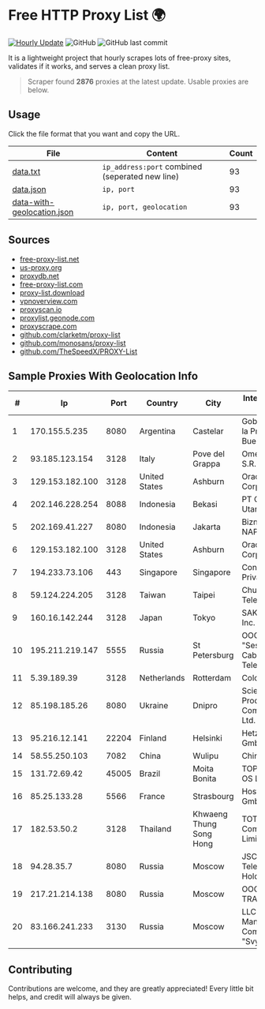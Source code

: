
# Free HTTP Proxy List 🌍

[![Hourly Update](https://github.com/mertguvencli/http-proxy-list/actions/workflows/main.yml/badge.svg?branch=main)](https://github.com/mertguvencli/http-proxy-list/actions/workflows/main.yml)
![GitHub](https://img.shields.io/github/license/mertguvencli/http-proxy-list)
![GitHub last commit](https://img.shields.io/github/last-commit/mertguvencli/http-proxy-list)

It is a lightweight project that hourly scrapes lots of free-proxy sites, validates if it works, and serves a clean proxy list.


> Scraper found **2876** proxies at the latest update. Usable proxies are below.

## Usage

Click the file format that you want and copy the URL.


|File|Content|Count|
|----|-------|-----|
|[data.txt](https://raw.githubusercontent.com/mertguvencli/http-proxy-list/main/proxy-list/data.txt)|`ip_address:port` combined (seperated new line)|93|
|[data.json](https://raw.githubusercontent.com/mertguvencli/http-proxy-list/main/proxy-list/data.json)|`ip, port`|93|
|[data-with-geolocation.json](https://raw.githubusercontent.com/mertguvencli/http-proxy-list/main/proxy-list/data-with-geolocation.json)|`ip, port, geolocation`|93|

## Sources

* [free-proxy-list.net](https://free-proxy-list.net)
* [us-proxy.org](https://www.us-proxy.org)
* [proxydb.net](http://proxydb.net)
* [free-proxy-list.com](https://free-proxy-list.com/?page=&port=&type%5B%5D=http&type%5B%5D=https&up_time=0&search=Search)
* [proxy-list.download](https://www.proxy-list.download/HTTP)
* [vpnoverview.com](https://vpnoverview.com/privacy/anonymous-browsing/free-proxy-servers)
* [proxyscan.io](https://www.proxyscan.io)
* [proxylist.geonode.com](https://proxylist.geonode.com/api/proxy-list?limit=300&page=1&sort_by=lastChecked&sort_type=desc&protocols=http,https)
* [proxyscrape.com](https://api.proxyscrape.com/v2/?request=displayproxies&protocol=http&timeout=10000&country=all&ssl=all&anonymity=all)
* [github.com/clarketm/proxy-list](https://raw.githubusercontent.com/clarketm/proxy-list/master/proxy-list-raw.txt)
* [github.com/monosans/proxy-list](https://raw.githubusercontent.com/monosans/proxy-list/main/proxies/http.txt)
* [github.com/TheSpeedX/PROXY-List](https://raw.githubusercontent.com/TheSpeedX/PROXY-List/master/http.txt)


## Sample Proxies With Geolocation Info

|#|Ip|Port|Country|City|Internet Service Provider|
|-|--|----|-------|----|-------------------------|
|1|170.155.5.235|8080|Argentina|Castelar|Gobernacion de la Provincia de Buenos Aires|
|2|93.185.123.154|3128|Italy|Pove del Grappa|Omegacom S.R.L.S.|
|3|129.153.182.100|3128|United States|Ashburn|Oracle Corporation|
|4|202.146.228.254|8088|Indonesia|Bekasi|PT Centrin Utama|
|5|202.169.41.227|8080|Indonesia|Jakarta|Biznet - PSN-NAP|
|6|129.153.182.100|3128|United States|Ashburn|Oracle Corporation|
|7|194.233.73.106|443|Singapore|Singapore|Contabo Asia Private Limited|
|8|59.124.224.205|3128|Taiwan|Taipei|Chunghwa Telecom Co., Ltd.|
|9|160.16.142.244|3128|Japan|Tokyo|SAKURA Internet Inc.|
|10|195.211.219.147|5555|Russia|St Petersburg|OOO "Sestroretskoe Cable Television"|
|11|5.39.189.39|3128|Netherlands|Rotterdam|ColoCenter b.v.|
|12|85.198.185.26|8080|Ukraine|Dnipro|Science Production Company "Trifle" Ltd.|
|13|95.216.12.141|22204|Finland|Helsinki|Hetzner Online GmbH|
|14|58.55.250.103|7082|China|Wulipu|Chinanet|
|15|131.72.69.42|45005|Brazil|Moita Bonita|TOP NET SERVI?OS LTDA|
|16|85.25.133.28|5566|France|Strasbourg|Host Europe GmbH|
|17|182.53.50.2|3128|Thailand|Khwaeng Thung Song Hong|TOT Public Company Limited|
|18|94.28.35.7|8080|Russia|Moscow|JSC "ER-Telecom Holding"|
|19|217.21.214.138|8080|Russia|Moscow|OOO TRANSTELECOM|
|20|83.166.241.233|3130|Russia|Moscow|LLC Management Company "Svyaz"|



## Contributing

Contributions are welcome, and they are greatly appreciated! Every
little bit helps, and credit will always be given.

